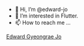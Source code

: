 - 👋 Hi, I’m @edward-jo
- 👀 I’m interested in Flutter.
- 📫 How to reach me ...

<!---
edward-jo/edward-jo is a ✨ special ✨ repository because its `README.md` (this file) appears on your GitHub profile.
You can click the Preview link to take a look at your changes.
--->
<script src="https://platform.linkedin.com/badges/js/profile.js" async defer type="text/javascript"></script>
<div class="badge-base LI-profile-badge" data-locale="en_US" data-size="medium" data-theme="light" data-type="HORIZONTAL" data-vanity="edward-gyeongrae-jo-0056bb51" data-version="v1"><a class="badge-base__link LI-simple-link" href="https://kr.linkedin.com/in/edward-gyeongrae-jo-0056bb51?trk=profile-badge">Edward Gyeongrae Jo</a></div>
              
